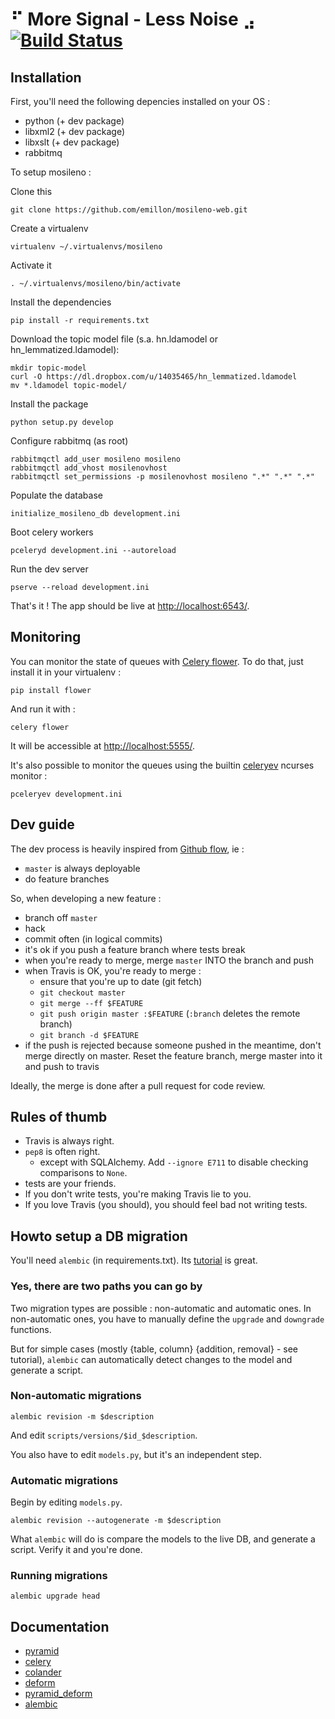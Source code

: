 # ⠋ More Signal - Less Noise ⣠ [![Build Status](https://secure.travis-ci.org/emillon/mosileno-web.png)](http://travis-ci.org/emillon/mosileno-web)

## Installation

First, you'll need the following depencies installed on your OS :

  - python (+ dev package)
  - libxml2 (+ dev package)
  - libxslt (+ dev package)
  - rabbitmq

To setup mosileno :

Clone this

    git clone https://github.com/emillon/mosileno-web.git

Create a virtualenv

    virtualenv ~/.virtualenvs/mosileno

Activate it

    . ~/.virtualenvs/mosileno/bin/activate

Install the dependencies

    pip install -r requirements.txt

Download the topic model file (s.a. hn.ldamodel or hn\_lemmatized.ldamodel):

    mkdir topic-model
    curl -O https://dl.dropbox.com/u/14035465/hn_lemmatized.ldamodel
    mv *.ldamodel topic-model/

Install the package

    python setup.py develop

Configure rabbitmq (as root)

    rabbitmqctl add_user mosileno mosileno
    rabbitmqctl add_vhost mosilenovhost
    rabbitmqctl set_permissions -p mosilenovhost mosileno ".*" ".*" ".*"

Populate the database

    initialize_mosileno_db development.ini

Boot celery workers

    pceleryd development.ini --autoreload

Run the dev server

    pserve --reload development.ini

That's it ! The app should be live at <http://localhost:6543/>.

## Monitoring

You can monitor the state of queues with [Celery flower]. To do that, just
install it in your virtualenv :

    pip install flower

And run it with :

    celery flower

It will be accessible at <http://localhost:5555/>.

It's also possible to monitor the queues using the builtin [celeryev] ncurses
monitor :

    pceleryev development.ini

[Celery Flower]: https://github.com/mher/flower
[celeryev]:      https://celery.readthedocs.org/en/release21-maint/_images/celeryevshotsm.jpg

## Dev guide

The dev process is heavily inspired from [Github flow], ie :

  - `master` is always deployable
  - do feature branches

So, when developing a new feature :

  - branch off `master`
  - hack
  - commit often (in logical commits)
  - it's ok if you push a feature branch where tests break
  - when you're ready to merge, merge `master` INTO the branch and push
  - when Travis is OK, you're ready to merge :
      - ensure that you're up to date (git fetch)
      - `git checkout master`
      - `git merge --ff $FEATURE`
      - `git push origin master :$FEATURE` (`:branch` deletes the remote branch)
      - `git branch -d $FEATURE`
  - if the push is rejected because someone pushed in the meantime, don't merge
    directly on master. Reset the feature branch, merge master into it and push
    to travis

Ideally, the merge is done after a pull request for code review.

[Github flow]: http://scottchacon.com/2011/08/31/github-flow.html

## Rules of thumb

  - Travis is always right.
  - `pep8` is often right.
    - except with SQLAlchemy. Add `--ignore E711` to disable checking
      comparisons to `None`.
  - tests are your friends.
  - If you don't write tests, you're making Travis lie to you.
  - If you love Travis (you should), you should feel bad not writing tests.

## Howto setup a DB migration

You'll need `alembic` (in requirements.txt). Its
[tutorial](http://alembic.readthedocs.org/en/latest/tutorial.html) is great.

### Yes, there are two paths you can go by

Two migration types are possible : non-automatic and automatic ones. In
non-automatic ones, you have to manually define the `upgrade` and `downgrade`
functions.

But for simple cases (mostly {table, column} {addition, removal} - see
tutorial), `alembic` can automatically detect changes to the model and generate
a script.

### Non-automatic migrations

    alembic revision -m $description

And edit `scripts/versions/$id_$description`.

You also have to edit `models.py`, but it's an independent step.

### Automatic migrations

Begin by editing `models.py`.

    alembic revision --autogenerate -m $description

What `alembic` will do is compare the models to the live DB, and generate a
script. Verify it and you're done.

### Running migrations

    alembic upgrade head

## Documentation

  - [pyramid](http://pyramid.rtfd.org)
  - [celery](http://celery.rtfd.org)
  - [colander](http://colander.rtfd.org)
  - [deform](http://deform.rtfd.org)
  - [pyramid_deform](http://pyramid_deform.rtfd.org)
  - [alembic](http://alembic.rtfd.org)
